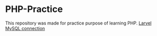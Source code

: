 # PHP-Practice
This repository was made for practice purpose of learning PHP.
<a href="https://chatgpt.com/c/b8aea61d-f2e5-42ac-bb59-3d8ccdfc6d47">Larvel MySQL connection</a>
